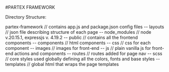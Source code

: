 #PARTEX FRAMEWORK

Directory Structure:

partex-framework		// contains app.js and package.json config files
-- layouts			// json file describing structure of each page
-- node_modules			// node v.20.15.1, expressjs v. 4.19.2
-- public			// contains all the frontend components
	-- components		// html components
	-- css			// css for each component
	-- images		// images for front-end
	-- js			// plain vanilla js for front-end actions and components
-- routes			// routes added for page nav
-- scss				// core styles used globally defining all the colors, fonts and base styles
-- templates			// global html that wraps the page templates